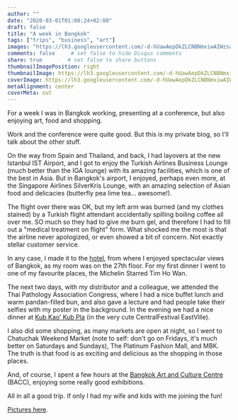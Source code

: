 ```yaml
---
author: ""
date: "2020-03-01T01:00:24+02:00"
draft: false
title: "A week in Bangkok"
tags: ["trips", "business", "art"]
images: "https://lh3.googleusercontent.com/-d-hUawAepDkZLCNBNmxiwAIWzsa6ZhmjVhOrRhm2oi7Ha2-W6vBVjhHlF_qAeycaiPnv20-DwZ6y4ChIyPj7cm4kuKoMAAhQvCU_GIu40Gn6eG9t9fRe6L5yOaJRDuQutWI5l8K0HQ=w1920-h1080"
comments: false     # set false to hide Disqus comments
share: true        # set false to share buttons
thumbnailImagePosition: right
thumbnailImage: https://lh3.googleusercontent.com/-d-hUawAepDkZLCNBNmxiwAIWzsa6ZhmjVhOrRhm2oi7Ha2-W6vBVjhHlF_qAeycaiPnv20-DwZ6y4ChIyPj7cm4kuKoMAAhQvCU_GIu40Gn6eG9t9fRe6L5yOaJRDuQutWI5l8K0HQ=w1920-h1080
coverImage: https://lh3.googleusercontent.com/-d-hUawAepDkZLCNBNmxiwAIWzsa6ZhmjVhOrRhm2oi7Ha2-W6vBVjhHlF_qAeycaiPnv20-DwZ6y4ChIyPj7cm4kuKoMAAhQvCU_GIu40Gn6eG9t9fRe6L5yOaJRDuQutWI5l8K0HQ=w1920-h1080
metaAlignment: center
coverMeta: out
---
```


For a week I was in Bangkok working, presenting at a conference, but also enjoying art, food and shopping.

<!--more-->

Work and the conference were quite good. But this is my private blog, so I'll talk about the other stuff.

On the way from Spain and Thailand, and back, I had layovers at the new Istanbul IST Airport, and I got to enjoy the Turkish Airlines Business Lounge (much better than the IGA lounge) with its amazing facilities, which is one of the best in Asia. But in Bangkok's airport, I enjoyed, perhaps even more, at the Singapore Airlines SilverKris Lounge, with an amazing selection of Asian food and delicacies (butterfly pea lime tea... awesome!).

The flight over there was OK, but my left arm was burned (and my clothes stained) by a Turkish flight attendant accidentally spilling boiling coffee all over me. SO much so they had to give me burn gel, and therefore I had to fill out a "medical treatment on flight" form. What shocked me the most is that the airline never apologized, or even showed a bit of concern. Not exactly stellar customer service.

In any case, I made it to the [hotel](https://all.accor.com/hotel/1712/index.en.shtml), from where I enjoyed spectacular views of Bangkok, as my room was on the 27th floor. For my first dinner I went to one of my favourite places, the Michelin Starred Tim Ho Wan.

The next two days, with my distributor and a colleague, we attended the Thai Pathology Association Congress, where I had a nice buffet lunch and warm pandan-filled bun, and also gave a lecture and had people take their selfies with my poster in the background. In the evening we had a nice dinner at [Kub Kao’ Kub Pla](https://www.kubkao-kubpla.com/index.php/home) (in the very cute CentralFestival EastVille).

I also did some shopping, as many markets are open at night, so I went to Chatuchak Weekend Market (note to self: don't go on Fridays, it's much better on Saturdays and Sundays), The Platinum Fashion Mall, and MBK. The truth is that food is as exciting and delicious as the shopping in those places.

And, of course, I spent a few hours at the [Bangkok Art and Culture Centre](https://en.bacc.or.th/) (BACC), enjoying some really good exhibitions.

All in all a good trip. If only I had my wife and kids with me joining the fun!

[Pictures here](https://photos.app.goo.gl/grdMujQEjMgb44gn7).

<script src="https://cdn.jsdelivr.net/npm/publicalbum@latest/embed-ui.min.js" async></script>
<div class="pa-gallery-player-widget" style="width:100%; height:480px; display:none;"
  data-link="https://photos.app.goo.gl/grdMujQEjMgb44gn7"
  data-title="202 new photos by Jorge Cortell">
  <object data="https://lh3.googleusercontent.com/2zhCLtqKZr5gPHtfgBr7K5vHgjNICy5vwiZlXBWNYwYECVLVoxfUvcsBPZZmiXDWjh6PdYyFmoP1g9O_MUML_Vw2jXPu1Bxvcukn2HZ0ptHvbqC4RJ9DX9K_Wa_361Pc9dnuNQZ_kCA=w1920-h1080"></object>
  <object data="https://lh3.googleusercontent.com/nRMZZzMR_ZEVALcC7IExCTu0gutSadzaAbiwsrMMiR-GMHKnh9TpeGyyVyAUoAJpnOE8DSFmYxeMcaqciSobDsp7bBPT-7T42hAnh94Ge83-TTUbkkBbc0JPCzUb3or9scAaWdBXRwU=w1920-h1080"></object>
  <object data="https://lh3.googleusercontent.com/G8LHvp8SYt3803UnGAf6EqVktIBuT0vPH6x41-ETZ7gdcfvs93REcLjqTMQQKvJFLKAwZFbO70hJnvlaZhYts4H9U3W0jzXAIVzUCVZm91PnxfcLrSyRA_hyuI0SYYvae9ifjKEhyrY=w1920-h1080"></object>
  <object data="https://lh3.googleusercontent.com/SkOUHPxBIuI9PkckQwBccLNqKj7Irex9UkKiasad7H_hJNB2iRmNLGYViF4IGFsX2SjIyNXBfmkfoTeTQ2griOSi0ULMwW0qooaF7vL422uMckSl6CoKdyq3N64D1JQKlS0iIUmEwMQ=w1920-h1080"></object>
  <object data="https://lh3.googleusercontent.com/H4nRBvrF6M2bWj6YhsLHanO_nzaqVrzv48pwSBe1PRv1f4lcld6bjwl1Gd3vdcLJuiYavfF0KDuXsRvkig5Iv1XzBVMcdjqEcHXylTfCOVTkZMWDcNRhCv2_IgXGcnt5bf0C0YalZ44=w1920-h1080"></object>
  <object data="https://lh3.googleusercontent.com/oVab9RU-oYl-DzuOHuqUUON8xNdRz3ZiwcwE31-8DVnBqxVL1bYp5b3foYHzR9NH9tSN9oK1YzF_v8KqqxnYpkDjcCyaQGZGB9d--5MQoSZsHPg3Olmlom742xRBO8KroLmSHKYZE8Y=w1920-h1080"></object>
  <object data="https://lh3.googleusercontent.com/bVt1nZp198zpS5RF6FnNbHFULyDJw0_QwPcqiGsgtr7O_YRb0T-nXpk5yOIp53L-wBzPHKIwlAj2FdHIC0U20o33g-GHEzqckXZJknmLAeuMk_f3fxa4uDETU0fr65RRtVqHFDiKyOo=w1920-h1080"></object>
  <object data="https://lh3.googleusercontent.com/2oFSHtsL325GuKrFrzOq20gy4-zsAxq3917dGI_6q0carmhK0pGLgm5xoqRKsHnhdFb8LW8HKEA19aQ7amVRD9qy7H20p3JZFL_aFxnypA_6vZIoMfGP08pFEWRlFgT_IEUlKesH9-I=w1920-h1080"></object>
  <object data="https://lh3.googleusercontent.com/cE53-5-imxs7sOu3cmoLrxz4nNYgpDfS-EizEbPICEqAWpQFzjnM9zjG0DJIuBCGuzwe57DOZ5YjEJtuNLQNuC8-6o0R6qQFo69JC9bX4GGqxYXyYu5-n4mnhErHEHv1ry2oGM25VC0=w1920-h1080"></object>
  <object data="https://lh3.googleusercontent.com/DfSUBi1InGLRhJM5kSXesRFbF6sfp_Kiz5ANu_jybMAuHP_TTB2k288quSBkfeRLVIo8Jw7gmvsIL_6abS3XKZcnJtTFmim3g3GDoVMjyKNRRJXZ5e6xAXjwsZddOLICFTJLK80OVns=w1920-h1080"></object>
  <object data="https://lh3.googleusercontent.com/05ufa82R3iqNwKVqm0Dj0hFQABO4wshSaH7ew0YIjUF-F0Q6FVubn3wkdA_IMqMmPr8YuCvetBuvkwefnwJvPnxIfKxtm46sbj1WlOBfZIGKLkyyaXPobjajnUWNBKmBdDtLqfxwJ30=w1920-h1080"></object>
  <object data="https://lh3.googleusercontent.com/nlBQJBOHxxgq0kx7g_U8UZtdCQFSiWFncAs4iyJBboB9kQALYn3XJPf4G87_A3FsYFHWIz7UEyN7tgG-0DdLhVnN1qGVwXvpfddzrZtYNFpXfgsL4WCC57Z9CcER31rxwEAF5hIB9Po=w1920-h1080"></object>
  <object data="https://lh3.googleusercontent.com/bbUVK4nZvsdSJX6ryifHnQPAcbKRwSmSmOsSLuLzbL0N4dEDh0tpDDLXCdthoLvX8qEc7aEpsecEW1HImLdQw8RMysR99RzvNJAUuiE7pyAIjxz0luMiodRvw0Hs8CYDS5dq0vtc5po=w1920-h1080"></object>
  <object data="https://lh3.googleusercontent.com/iZOHFN05UMD0inQvtsEbKYY1e_9QVz-dSk_mMnByc1xRWI8-W_GTplBvzxseehW6qHjWl2jEBoUzm5ZCitLTuUj1YuN6RS8aRRfsonBWBMOnkXvlIWWEyMQxPfhxlqjIX3HQdpxV-PU=w1920-h1080"></object>
  <object data="https://lh3.googleusercontent.com/9MPMbcg-DuIEjv4NBLaI3wZlplq8a_ZbI9Z8SPx65zbEweBsdr6CiM-igQS_DLxOpwBlv1v_l27b6VTWiWhwquJVBYj2te-l8ctgt9CTQQJ6fRxQbVkNgeZV10dQfKakJ1vH0EzZwzY=w1920-h1080"></object>
  <object data="https://lh3.googleusercontent.com/K75sg3p0ThcN6sIrfFXBgW8z8R9vKnu4g2_5w3Q89Z_ZrrtvYK974YrzuTkiTDUh8gtYStTWyiKGmneDkq42CZJat9ZxqqaAnAbWfpt43ImZGzZYBmdnqZuXSbX8coMGPpBmbDmcwwk=w1920-h1080"></object>
  <object data="https://lh3.googleusercontent.com/lGFLZuPSRW6KztcWk_AtgsUPKfWYD_u10kv7qDrqNm_vif9s6mC4zvqgpzhFtpXozvvMo9wXu3K_ClcYSpN93dthgWHESTtTj4vYGa_0xXaY0u8WxIkOu-JD1I9FnEg0avGHy9wRqHM=w1920-h1080"></object>
  <object data="https://lh3.googleusercontent.com/qSPkJvp1ZYQIn_h7slaqVwUnoREd6RLDHk9pfIwJmcIXDDFwul2NxWWUrH9KjzQgzY09HdCsKBGOnzGka3u4I4B8QoylObNxXwROk-qBHLPCpCZkKhlc-DUw-ne1yjX9PEJiiyjO3nI=w1920-h1080"></object>
  <object data="https://lh3.googleusercontent.com/C2rQTs47ErCn9yaUJVIgYKysfmUYv6zrOcnmAU2kV7rybG8N3k-0etvqALbz9IaXFzdjq57_fZoRO8TGtD2f4cpYMyPn0-NVbU8L8HwmFapYFOgDS20oCrigFe58jw_Eif0zbMF1lp8=w1920-h1080"></object>
  <object data="https://lh3.googleusercontent.com/oaReELjQEB2kXgOElShWYWGPpT6AWPX_n_-X4Gqdu_lDWtTqAIjScymc1PiAVLHvk5Uji2g1Ca2LrDJf534bJ0rGKfiyFcjRsj2AVlaYX7pKlYD7cmzdw8vK3k_1WHKDTEdT2EU7J8o=w1920-h1080"></object>
  <object data="https://lh3.googleusercontent.com/HTRX_nUqbQGemUn5BX9ehHSQ34PPvb_j40ZUIPUWWPwjOTuor-kWF6Y626Pbu4qgey8PZJVK5_Zh_aObPqgXYdvc-uFxEZCTHEd9RQ3b7kCb6ih0zW8B4dgRPRYtno0Qd4XdtxvvLVk=w1920-h1080"></object>
  <object data="https://lh3.googleusercontent.com/xsMZzegTixIBuSU0OweBzPqXdrt_baei58GPsptU9OEsrTr3Xna3-XcKkfVFCBX-kzWGs8JZylAgpSnGjwxgwX6fyE9U43kgI5bBkqT8GauVD2eBICDAXfe3tQtMgTsaFAFK7e8M4KI=w1920-h1080"></object>
  <object data="https://lh3.googleusercontent.com/WVKxXEsyFtk0N5U-hKs_pIkGiIiyrWzPhf9AnV1OMesQ7UaVW4tIY4_p-R8uyitxziguUZPEBkpip3iAh1iEDMmyIe4AJBMG05ko8wQc-gmIYN6pYAYvwKTdnMirLy_KHX_-Id2VIjQ=w1920-h1080"></object>
  <object data="https://lh3.googleusercontent.com/Xu7SoJ7vYXOYyfU_0Av8qiUS7cqJw88iIAqbXDJ6cIABzgNBiVmFvjnEOZ6H8_URnwN30iYkFnFYOdKWQBZiCsic0oBKW2PUhLlVem4hHKkiT5d7uCDky8G_UEBO05qxmbf6kI-Gn5k=w1920-h1080"></object>
  <object data="https://lh3.googleusercontent.com/kt0VAfO-i4NB5cfI7aEM5m8IguTsfDQLEtDJyLiGvnKwXCoNhlJKw2e8aRoC3hjH2waaXn6qi48uA8Xk5Mjo8CfVD1h9Yiijy7j8xkD6UZcf-mBEdpu7uaUgo5sBimERhnMQcuHfqJM=w1920-h1080"></object>
  <object data="https://lh3.googleusercontent.com/FX02ZYNoW-oHOJ9ptXL9DAlnN2onhZ5dnNw74mo29YNsyX7bSjrYLWnnXtd8ReBA7QmSpNTivZFmYLd3dcVDw8fln7p70kFEa1xyH8gAVCcG9XBl1EZjUF2Cy-6OepcxCml4R__u1hQ=w1920-h1080"></object>
  <object data="https://lh3.googleusercontent.com/PTuNzfyYKEhZPYGOKkSdfcfYiRtYsxw0H939Bns_hyUXWdWYBkleKapCdenuB-LkhAYiosEvrNKSM7c8QEw0zyYITAhvcO2BMYgm0bOEJPUNULHkMqcfR40ySIk2oCrBfG3Re3Z5r-g=w1920-h1080"></object>
  <object data="https://lh3.googleusercontent.com/W7MwnKTLuN-gYV1CQDzyjDEx1xkoOQvm7dmdOQtbZPiJe7P4NzkWExxq5CyW9HDAJUmGbLx1Vaz0KrdbeNtGT2J-GmS1tw5Tm2uRbHNgrhAbGBaArhnWJrczGfwYZIAJtmxndoeMQCE=w1920-h1080"></object>
  <object data="https://lh3.googleusercontent.com/yESmDpdkgbtRNnjdcDbhzFx8a1BqTvXf5FTvwhl_rbYsPAFdAqOYJMWAl3x_5vP9IVouWSlxY7YCUG6fKjwhpgU9PzQe35a_6THdWJP1iqyYvheQFuXJPeDvcClGn-uYKVzj1zfxX9s=w1920-h1080"></object>
  <object data="https://lh3.googleusercontent.com/NjK18eg0zuQ2DhBEHkLK2V0OM6XhEhAvtFVC9rTvFmugEuz0FS-cnFc5SQ6idY-_v4xu3k430DYGNRdKket7CnMBh28QkZ0IRIT7G8KQb39UG9nIE0TGw9ppVhGoScbHlAjkYPLxSEM=w1920-h1080"></object>
  <object data="https://lh3.googleusercontent.com/-A-UXn_qeI3OsWqCDeCTHTXZg1-5Q4bd7ZBBbe_DKo1TWoCHGxxUMNdFWojDg7tezAuwLBhfkbS6Her1vlW8Q_fI4BGOxMsQUAVUlbnbsCmQLVcHy_aVoarU4nDmSKeE3LSn7X9rgrQ=w1920-h1080"></object>
  <object data="https://lh3.googleusercontent.com/Lg7S8o34P2krS2-MOxw16KkcOnIPXJrfJvicYePlwn7kUD2G_F1FQfpGTGWThal0Dehg5POhfKyRK1GIcLDoxD1f8kfXOGZdI_J_AXBaycdDhdD1ikWPJNFElI9vMb8zqPz4rPvXqL0=w1920-h1080"></object>
  <object data="https://lh3.googleusercontent.com/YkH3-jYb84D6U6IwhmO8e2fMh3JgY1sEJZEEflR7T2w1ERrW78jjN2HPXduIVJX4MLbJfxF0FX98__7sxWTnhlOlxiajCG0KxBZ4GaK3pNWa59K8uAOc0XIgsVRLCECwiOvrkOb3_1E=w1920-h1080"></object>
  <object data="https://lh3.googleusercontent.com/v1ltTwrvB-J1u2NfioG5OKcNBmI6qmESxAcQVN_PCKFEE2xDZH4Llfk0f2ESVfYIc0D3vzaAaEqWIO7kpE1jDGDOoLe7R3z9Yc07Zv-Lk9FxQbcovHQRNddBvddKCyUWmiIXUzEUSpU=w1920-h1080"></object>
  <object data="https://lh3.googleusercontent.com/l3rvzzzWZ0PaBAQvBeCaptR_RPWVVT650IPOlBVRQPkid7orJN2_W0lD5jpccbJ_BSNgjXR4KVr6BiHtjuQy1I4tmnmXo4-TxqfTRcaw20uIun3qFW4OphrgjBGF6uzT-GTCQUX5Szc=w1920-h1080"></object>
  <object data="https://lh3.googleusercontent.com/Vy6q_TS3hu8d6bar55KsoT9_e1wamAdWT1VnBUDJaExAvDNb81iY95q4buAlP28HgoqphFxDI1e9Ab4uHZe4gnyKj0mIfM7NZmxcoaDJNRQ7JVSqIowAOrnmEVxLeJq_bHyOMKnVJjQ=w1920-h1080"></object>
  <object data="https://lh3.googleusercontent.com/J_kcB_rdmIE_cJFuxqAo1mz2cdgIVWsB_4g4VjWT8vgDqksluFuviV8_-os1sRMxdhj9zNpFD6jhHiH8O2P6GYXP_-RCUhqgqnGbGHbLZK6b3pkDvWLa9FsjLyp4KQNQNzqkgQxXB1A=w1920-h1080"></object>
  <object data="https://lh3.googleusercontent.com/V-GW_T-Tb1YpNFuLRX_V-kpOpztbe_RgPeew6eadSFTZdX8fmDTQReWMn0UaVO0FkQrsdFzIE3JgoSpxIbSdWduupqvReJvFCl2irciEOHfdgznXFFK4VeAqSbpKCEP3cQDekOE8gDI=w1920-h1080"></object>
  <object data="https://lh3.googleusercontent.com/NrvGYrTbVZ2psIJkIuOiajTlui4Vx_rrLs9fr9BSHU6rEIMgLB6H0as5avNYjY9b48b0RuuF6tCYtQ600mO8-8YJP-wHU6ifKHoNyQX3zOemw7aYYv8P6TrYC6eVhRuXh69bPQgCx_g=w1920-h1080"></object>
  <object data="https://lh3.googleusercontent.com/WmJT6CJOatSZ3CjlyLLiNneGiaKh1Qbexkt23HlCys6gPrlsu5E7aZPNNbg_qi7XEwDY4vEcaYsb0C-ycEC6uDdmULyVHmlL0o6k0p-x28wv4QK2SAdHU2eRuqT0y3Vf_PlKaivNvr4=w1920-h1080"></object>
  <object data="https://lh3.googleusercontent.com/4wFnp6bguxr0mdYtI269pwvDadrafs-JoJQK0eEyBFwvynrS8CMfmTm41BWOF3xz9j79WtT8hEbwzufmHGt078nMeOtTCHV-omxoTmW53vegWiR0yVXkITxBr1tCQmAaPzRMCiifMMw=w1920-h1080"></object>
  <object data="https://lh3.googleusercontent.com/W__hCP4tyEEbT7T3rTUocV8311XHjqhD-vSjSMeA7hu75ZoTw1R442yXcJk-EK63jfl3XnSxdAyFRH56iORVxxho8qUIR5JPbpfiwhYj46_dkk5NPHUxQHaDdo0-rhcTcGNDbhCf-2c=w1920-h1080"></object>
  <object data="https://lh3.googleusercontent.com/G6OAf3-HG4_SzywUhMdCoTnF5WqzW413YJrmU_b_Pry1uTVP_qLBRn8venMdyvxrd8-ZbkkpHaf4PY_abuu0ez7AP52X_MS1xkXdrLPpNkeLOqKcH8ancnAu9FNvwLpwxYwt9ac2Pno=w1920-h1080"></object>
  <object data="https://lh3.googleusercontent.com/ZkbI2JV10Dsp9dQg6ffsX7WgVxChOnplcgp6KhK2RXeN9Nc0anh8_5IgMpPB66efeFEPt5QQwmD-yEDRexw6LArKnwttp53JwC17W_i_HUIIuJmfIevgrJiny9bymE6ObALNICQINic=w1920-h1080"></object>
  <object data="https://lh3.googleusercontent.com/5EuWsB6SonUQLEh3Eilz0Odn660gtlNcP-X7uafBkC4zUyNiGqq0-lWrPQwy1LsTYBwvv3choOGXq8gYF-Cwo2dlqzNWAo2rIx75tyNJhE6K5Lpaszv8gNcKWYBG9774kb5xUdFjPyY=w1920-h1080"></object>
  <object data="https://lh3.googleusercontent.com/yr-3jd4KKwqeUx2gckuRd-kDaIJZGfn1bnqIOcbS5ko2YTcbHagcfDRXyiaJyRArpJYuD9Eo3k4mPsJ50LFxxpYuzUQ6OYd3YDjBFXtCJDG97NIYdRxgdraT7d496AFxe-xnMN9dpPk=w1920-h1080"></object>
  <object data="https://lh3.googleusercontent.com/-rDTgiPNE-Hxyh9RTupiPjcwDtBEvI6-SPec6_-SQdBSIzNhCuBglCmvCG8d6gUwS-j01SwiGqWB7ByKBOjs-zGpfRljz7t_gougY5m2RC-Q_Uf8WwWf5gBetqaPl3jsSLHY3Lxuo1s=w1920-h1080"></object>
  <object data="https://lh3.googleusercontent.com/JA8JOqf6PHvWOhvX6ajNIzDK5i82IZMUdL_38ff5HcLiwmtDcQtTopMUp24fowpjMqle-UshUJw4s6dQHErfcC_80r_hsykb_XRpnQ6cBVWy3phizj2aPz2Yu5Q7WqE-cjwwOddrI7o=w1920-h1080"></object>
  <object data="https://lh3.googleusercontent.com/-uvdUTfLIRbqZU2iJ4SjZgUWDQqCPDWydOneBaN-z973pl5ZuzyeRxX_G1cPFAiURWYQf_qHQ7HSZUGYaCUAeYH3mMvHsS4ygEuD62jPBocN6YuKDichLhxmZl7i2HnUUuZ83Os4UIQ=w1920-h1080"></object>
  <object data="https://lh3.googleusercontent.com/dj8ZxqS5G55lufc016gI_Ly-irutbLxvIEe6ijiyTafunkarnoa1b6oghXapUVkgXQRoOzHuhzVhe1F-eJkxQxGFDmD2-PYMge5nmLfMtiXsdSRldXEayqoiVpmbgWqeq_oaQ92bHvI=w1920-h1080"></object>
  <object data="https://lh3.googleusercontent.com/y26_0oZfmptB1Ll0i9KAPUy93RcCKa773KMXDyxu8T7K6U3Y2WpfU9mZUvlN2wGYptEB4BrLErliFpPnTpx8Acg3IDRz3mu2hnE10w5hUrD8C1tCEJYcvrjY-sr5xkoldZG8-xqFcMo=w1920-h1080"></object>
  <object data="https://lh3.googleusercontent.com/0mHZC3amfp6hioGUmgue6nAg9dO6i-HDk6hBY4x8V0KGfuUnzy7qPuPw8B61nAeODe9mWMncZPiIJhxjDUIk3gbl_kPaxekhqVqPo6C9MWR3eQ20TqmciQU8R2LrRjT0LlF3gO0QU_M=w1920-h1080"></object>
  <object data="https://lh3.googleusercontent.com/Ae3BGLCV8hPbvq-XaZKFElZ_CyAXp2XFUCgR1JVqCgrk2GhhJhVrCB8NOi0lgRgFOX7jYth1x-H22eSHE07RISYwWnqfpyJGx4bfUheViQd546fc3R7BlOnJxfGYj5bF1-ckTjOQ1tc=w1920-h1080"></object>
  <object data="https://lh3.googleusercontent.com/81z8xwVB1EFCiHMXboBZxmQXsgJol3L4Q35xRKPY8Z3I3Rb8i2yFIvfSaVVUk7AI8Mj_FZNgzy3cu4DXdYRhceDA0E9qXKGV0XLGMnf2i8XIm1AznAKSYk_quNuAliZrc-IfeEMGzqI=w1920-h1080"></object>
  <object data="https://lh3.googleusercontent.com/6dN_NZiOYdsttJrdGQOktj32k2KUp3UzdAFCte8PLw9GBPyN4bdWjg33xkkcdX6Khgstcon9bT-7iuevWxFA88_F7z1WuJqCEzZYDAkUNhqvvaK9Od5Z4lpifNbyvYOQSBqQsHOfKdw=w1920-h1080"></object>
  <object data="https://lh3.googleusercontent.com/MKDYVWfROVPEnFsc-VbhIAgvSmAcsdttEsb1g4tAIMfU720v9rWyShMozKG_SoAjduRGjO-yamimnAShjGojhu6MFF7Avjrc4d7JStGZXwhz78FlaBTTzRONefurD2v53xW2EKUOCtM=w1920-h1080"></object>
  <object data="https://lh3.googleusercontent.com/9lMnNEixtn3DRMOLOtJliRONQdKy5T3SF4Jbmh-mieOyZ5uQ9quJ3bMUXObHsIJArk_jFfKShp1nPxJTlf-kUOKR573Vn4t8MJlE5aKoypI1s1_bDybuIJ2zKzdCg-6v1SWEDyC9oas=w1920-h1080"></object>
  <object data="https://lh3.googleusercontent.com/zpjfuU4G9UujcabXq-fJKrHhzvBskYya7uko425f_-_K0TdXE0ufcb8tteBCXbI7dz2xH1gcQL-FNMTFp8Lnn8Q-uztvNR_5amxbyEvgvMoZGB9cwT3QGOR7fGhck4p1Ip0My9x6LTA=w1920-h1080"></object>
  <object data="https://lh3.googleusercontent.com/5ztx1WZWe1wQPDkhBGVGSMQxdSHz9cVTNqemkRTcytrUZsfyQOvHsFjivTAU5BFVaIZ9THMqX61qCS5liNJtitst6UOruL0Yz_RC82pVk9iQdmRb7S8Oilp9qG0JvvzGWMGYm5I7hX0=w1920-h1080"></object>
  <object data="https://lh3.googleusercontent.com/3PTc6Pl1-gKWpLiLQBACG_W9nR6TXggQrR7DIJJ9PSteKDqgb9RGfoDpWhPWQWiOIaKxnQwgl9ZL_jAUM7EZw9W9z_tQEpJu8lBfY7nQYQPb2vbK_jpqNOJYPdba9daNr7z67wG3UHI=w1920-h1080"></object>
  <object data="https://lh3.googleusercontent.com/9SHyGB4mD9qySSoMA9YD93lj_KHDN_E378-vHypK9hPRLsKP3rZDy-KSIfwX6C_OGcUu8oUFl083yekDa-ulpSDMz9dQFpBHWXH4nBn4JoS5lbjHEnirdpT7epAJ1DC7WYeRaCkq-VA=w1920-h1080"></object>
  <object data="https://lh3.googleusercontent.com/4utov3U9qEPz-H0RDFdjxd9iW0UwPMXhmRbk_B4eVtMGBBQASt-_9PWXqnjzsGkemQS04twBC6Eqrm7E5VAbtDWUu9EJpSuqC40lNu-W1uEac0rzzPy_40MY24gZfW6fNIf5-rGWVLk=w1920-h1080"></object>
  <object data="https://lh3.googleusercontent.com/KxuF3vIYX648mj27JCdpJIidcccyWcSZvbuBUUv52SS1JodHOdXsiX3l9yVwWZRgLJuiumPqB3WvduMVChgwImQpmV13k8Z1l2C6dP51bOQpwKWzhH2raO46dgH8EcBuRPe7-zwJs_s=w1920-h1080"></object>
  <object data="https://lh3.googleusercontent.com/Askf6k0kR6V90F2pFCzwdp9iYB-UnYofa3vnsHnEfSHdYpYcCfQBjZr7K-NZDCPhLUKE3kEPi9eKuEm-7-NSjFSc_2-IYpj4blz96hGj0zOtuYryAF0LJ9YMY7fJWr3tHnQiP76J3As=w1920-h1080"></object>
  <object data="https://lh3.googleusercontent.com/rTmEobiSmDJ4QmESzkAJQltmG7wk6luyyZnu7UNXTeR3hrAtW9DumdiY-VPuyZ-kjoayqkeBsjX93Y9CfVcdlSTP5MErs0z7Na-uVUL0IhoVIp77p168zmqYj_BIquREgRGi_93byTQ=w1920-h1080"></object>
  <object data="https://lh3.googleusercontent.com/hTjnPQTbamp9VRTF7ULD2GmDKYyNbuPsJWoBWi_pJ0ago997i0juPxPrdRq96O2feW9_dDiDk0v0EW8bhu7SbpTipwf9uofPqBek8tIZAcdgHtRii0DLwBDSGg0TWqzEl3WbiV_sJZ4=w1920-h1080"></object>
  <object data="https://lh3.googleusercontent.com/NWxD6pNzztCK5lRmH3_78v5H51Rji71XvMRXFFEHAqcvJkcGLiHZlqZQcZgPkgPJj8Ri7Ntp81PjhrczPAbC1ApnoQMoQOoZovNYK-_PQebesBhQb6T_DqmTmdL8nzUpNuGoEekfQLA=w1920-h1080"></object>
  <object data="https://lh3.googleusercontent.com/62BUDwGf90iGcT5M_scYbQU7MIGYyV8guuZtyYBxFtxPP8LU7Ljra1aLToWZL_7lAkn5rMjxjjPTS6Rm6z5anRzwttcJ0BRoNXqeZ_iruwR0gfWDqJMpXpTM0yy5lzwwavKmtJMXa6A=w1920-h1080"></object>
  <object data="https://lh3.googleusercontent.com/ZYzp5RWtf71SFU67uUqjBGLzc6cidG-S_k__0rqy6d8CUQsdzglU33L1F8it0CJ2gvPrOsyQ08hFGHXnBw5dRW3kivInMAaf-gW0jC89y6ieSL5siKisKrkMY01GZQqx7IwAjaa1Vgs=w1920-h1080"></object>
  <object data="https://lh3.googleusercontent.com/f9S-zkq1iTBZrtzJv64F19yY8UktrfrLg1yOCXQ-6UdBYXPvvw5mzO7AyYBkpv4jQ0R_ScjjvNeFzwt-u3STqMfufhlrF9rNi2t2MQ5rtJiol_wavn36AfHV4jzc5zjDg3QKfp7AWJw=w1920-h1080"></object>
  <object data="https://lh3.googleusercontent.com/q36P56WYSUGNLaMX0m9I6FNPmMEGXMODgJlQaxWvvDWEzu7OEvHSHs68wtatG79bIfzB4Nuffxrd424f9JquSitCcE3l9UwH3FvMZMFz561E7rxkMspoQEGZEDIVIwfhLgNFiYr5G0c=w1920-h1080"></object>
  <object data="https://lh3.googleusercontent.com/bB2Q9G8ID7VxQaVFoVznXkdIeI6h6TM70spbCuD6hBkAbuTtVt3fQiPWav_qoEbidBRXq6P1rc8aBaUe2x1fKccJUeLe9NchyJoYVe_mcizNQRNiIe-OtQ7V3qOb55IL8v-amGATH14=w1920-h1080"></object>
  <object data="https://lh3.googleusercontent.com/EJoTXUoSVLblUANBvTKEGKbKI7P00HEZTKKbv8WxjbXW8u3kDKeIISDqXosKesqmoJbTSd5HhH4yJbXJtsKZi1hoQUjUqirxpZ3n2QIfbFRew47V2d951PsHj0zCL3s6vTM8sR_wEUw=w1920-h1080"></object>
  <object data="https://lh3.googleusercontent.com/u98AGZL6jrY_ijpqFB37EYpYikifpSULn2WJPY17ANlDw3t3MDDv6m-naLBVwGWsxJiF5RXuOh4DJ9fjXEljSF_l3t1CoX8cO6T1yUnRixfgyHVAloJVUQSJgwNvCEcb2C8B7EBqUcQ=w1920-h1080"></object>
  <object data="https://lh3.googleusercontent.com/ZUNEV50dGCB0wL-BgFn77G4XsRpuDcliLbzvGyM5OVC1XNO6FHh_5f_dofzw_M2N5PD7-DkVncbuUYQJ3VJ3ICXJBf6DfWmQe4ENw6vyl6ZPaWMnwLvVe3P8lrbANkRM-fSVbgOZx6I=w1920-h1080"></object>
  <object data="https://lh3.googleusercontent.com/xVpJNflUy-8eSyUOXV4IddCPM4NbBJ1HkM7bS-YAyX0bXAxGcn2jIxE3REg3mLeFSXK8byJJKlA6emOtxb3uUI43oKAripn38L0zIclbkQ93SffPF24QIeUxDkdAHtJ4k69Cq2K9Igc=w1920-h1080"></object>
  <object data="https://lh3.googleusercontent.com/vqyOYcR_RxN2MLPrqjRaVGoRjolbG4wOPRpUNNIEW6-IpgNS0nDWi3nbDXgXtpVA9dpRCl-mnKbFjdSJbgL48Ene_lT878Tr5_u7xIgK0_vpXskRPW4oez9xu8vgzHGKpkWpii5xyxw=w1920-h1080"></object>
  <object data="https://lh3.googleusercontent.com/ySDsizR_aPb0wLRWWYvYiRY_YjNsuoLqbFLJZY4yuLHEtlfML9Y6FRuVn2BXdXy4YzSP_hJp-WJ8illKAR-h0q1bSAd6xn9GLGkIC_OoikegCNv_UnHxsom7w_cVBG_9kdfuUyjR5oY=w1920-h1080"></object>
  <object data="https://lh3.googleusercontent.com/qgG_ROsAXe_FQ_IvQkhoYJ8jORyrSAe-AWPZ_9cayQuy9NTTH0yk4TZ45c7ZFnXEqiMS1DiV42RfvRI-eiG7t2RlArbgta34Np7rEA07duXtCaEu6ZkKWzqrXF2O62W0VPYcw7HzM3U=w1920-h1080"></object>
  <object data="https://lh3.googleusercontent.com/Y3Xc1AAS5-GNGe6Ra5EKvtzlRGidMbry9M8RVr5rvHzSLQ9Q8tyG7bFbZ8nxt_oCHbxYKNBjbB_-ziaFGDVCSutqXPmA4WE-cwtRlozQ41qM-aZE9tBrQu23weFezbxpA6fZh1uRCls=w1920-h1080"></object>
  <object data="https://lh3.googleusercontent.com/TFxCcnbg8dS9-qfvVNJFEDMA1pd5gLaKeH3j4HcWayrJzcV7CXkTPk80QCrGPyvt0KBeaM4a_BLRZZe_9LA1KQiscRhxGBUAXiHuzX3jrplMgjlErCHoIC9XuuLyYIp-F6Ild2FyYZo=w1920-h1080"></object>
  <object data="https://lh3.googleusercontent.com/0M2mOyg6Mh7Q1D7ScWQmA_Jjzqkg7cr4HakHVYLb8JFSQqoekGz1Zr9VMOPOYPf5rqz_dcsHzqpoRMaAXSdZOOkCko6Xamcmpl5I4u9V4lAO6qeMh0nhp5sn5bN_5eseg-6P5V3B3XA=w1920-h1080"></object>
  <object data="https://lh3.googleusercontent.com/ZeR4q3l1KSK6T0x-_ULcss4vyQ8JYJ5kdA9VyAvZluhKSb9QQmXvqsbhE6HIc_SCJ6-MaZXU_O7DX18k7Dtgnmj1uMc-kn04KHnXZnisIcPY-XUYA7R45_pyuR8sS3hZMNlZeQKk62U=w1920-h1080"></object>
  <object data="https://lh3.googleusercontent.com/FLUGVRarCE3Ju2zNvyki5799FyF6ri2V1QGY70IPKsZDZZC8hXGp6CekzEoTHbDac77iVNR4RrUcJrt7ybTyZz-DBPS5O9CsCzunP12HWtuFhJzHlfuTp07mx9hxjetynbPrnR4TOxg=w1920-h1080"></object>
  <object data="https://lh3.googleusercontent.com/rbgjm5klApmGYtO-I65lkzNWuYWjE6UHgHQ5AU7RHWcullbvO9WZtC3YkXKDuS82RgxIjdwQj5LnZ7jcbbYhnELP_J8tWzh9IY3PEH3sMcqK32pkp6q61-uUb_tqp3wTJP1-IovkbJw=w1920-h1080"></object>
  <object data="https://lh3.googleusercontent.com/NOsfpVpIKjWyLpx7U8v1agDW_CEovyR5zOis8kjsEK1HWW4mJD-brSEE2enmFhuFCDj9jlBXX0SA4Qw6DlQgfBwKa_88iH7LozzSqmmwTOM0gehHQPoLOi8ropXAY1VmoSTSy5mJKbs=w1920-h1080"></object>
  <object data="https://lh3.googleusercontent.com/MeY1gOYtR1_lFpZtYajSI9i_871Pw58BO6iiF6F6ctBHz18SKCv9_6KWM5MGByhtsQ8IJcQE7h2vSwIT7k3U076djKxmeVHJQg4h8jWedI9ELdvJm-_WmU2dYcKpnAL7VAJb0yYToUg=w1920-h1080"></object>
  <object data="https://lh3.googleusercontent.com/8eJd-_y322PQlvsZlCNvyC7ZJqEeV75gY8FfNrzoaHQ5CVfUzfevaGSWZefAidzUtsK4kjGtODlc7LVBGpr0H7GNdBGe4VANcQxuKiWerOjQUhEEpRCR6yqjCQZ7peRtghbDjnE3mSQ=w1920-h1080"></object>
  <object data="https://lh3.googleusercontent.com/Br47kpYBpawJK218258Wk3kTLFjRDyA9bnDkE0hKO17ATPIa7Gf_Sm8wAKmuuG3ZkUxYQemUe980GG9lCGaZJ32uixUTYYCDxE_VmxkY3oM8JvmcIV5szZA3s7S_4TfEUYLtZT6Q3AA=w1920-h1080"></object>
  <object data="https://lh3.googleusercontent.com/XhAx_2_jEkmz8rZUY8dYNB_ztqVImbZgK6w2UbHup9twSA7hGBn_jwfgH5OiCBnHdwfFS4r7BnbYLrQhgC-vB0m8y66xP6pTQwges_pdX7ZW95jxIBW4NkwDRgRYEsr55bLm4HAirHo=w1920-h1080"></object>
  <object data="https://lh3.googleusercontent.com/_7qryVMDK2fw8DRxbIyRYwYLHYUxjg2SXnFlNK-Drsj5aogfcPkK2YGwu4DeqNelXsOZGiPrZXdiTY_mDgn_YqnJZenCZA_iEA7kUfiG5e_6wS_PjfAE74klGuutZIlJD0qMfCjEWnk=w1920-h1080"></object>
  <object data="https://lh3.googleusercontent.com/OowEVqVFRkAq3BHnlt8FE_qKHcZS8AQ4_2CLJrrXQvyzYRCfm2zINFv-qfk7mu-raPnHUrH-rB5kcJGFx1wL3UZqA1cZANBD6nIB3RVL_xnHUv28KUYrQqltk45Mtl0tBdw3uR8IcQc=w1920-h1080"></object>
  <object data="https://lh3.googleusercontent.com/gjFEVsHPo43OosRy4VMbv7znAEEUtBA521A3Sd7XLbQhzyCluQEkjSHf-8yOPoDV6U0Drp8mfI4r8xTkA32oei7hL3c3KBt_qYYB-hEg2jFvLAPJKVszhKgLvVwcXarpZaDavohhT2g=w1920-h1080"></object>
  <object data="https://lh3.googleusercontent.com/hPWzyqIwFMGqmo1Io0H_VRtx4bmI_JrxIxOeTj-XxLx8doT5MnfEplaQLqs8dRMYk11XAM1cRhfRhP-wIiO2wbwjQdg4Qw_27Gg7GE4x_HPPHxXCDbm9HMTwx8fFw9C1omEcp5giwyM=w1920-h1080"></object>
  <object data="https://lh3.googleusercontent.com/8D40TeHG0hbg3ZdAWveb6gUj9tYHWp9dISKP0-bVkYHt9xg8MIODiRNJV3hHqHoTsXGvccGNEZaLMEBw1f9-uB2NKh9x8dL_8XhZpZaeAARfu8dN1jgzG5RkPYLAjnmjtlJmDeicqPg=w1920-h1080"></object>
  <object data="https://lh3.googleusercontent.com/AWYKnMCkjydt08se7ehemeugjLn70cHHAcGv9MaHOW9iWIKmmelJiSUfl5esWot6TUeL6Tt8tURrTNaE4V8fPBfVfEImNxglNRrLpwLmDsQSWkiqxj57k82FDoPCZsKOpfrQVJ9wAaE=w1920-h1080"></object>
  <object data="https://lh3.googleusercontent.com/VzkWEkR_xptzU-TGiJlHIrnqhpsurIqXcNhIxkxsGk-vl-FztRMVf1reAEDPUbTlxFzAwT23tun_bOhzx09Iwauf-5w5M-CIy3mlQP24SoHIWOTVeFHsgxLzLvcUIig5Pi4I56kgFJo=w1920-h1080"></object>
  <object data="https://lh3.googleusercontent.com/z8Pcvx2Up7H4DwMHitOancrErBkRx85Ne2XwfFH3fRxMHvYnYVvOreOceXsbY1SZgSn54Nwi-RSgmFjjQygm5tyzOEldRWkiT_XkoW83EDGS1AMpyEifY9c8emWUGy8W89FGABz7KYo=w1920-h1080"></object>
  <object data="https://lh3.googleusercontent.com/PBnjowQUFU1sTRLE5DMgUX36ZDZ1lMk8vNQIghkGVVPhf-s5B6_owEqA3kzq-mT5Gqbz1ShI61RLscFjYE09uhE5_GkLae4I2-f5ayNRmIk445aHkcdAas3bg-ZHz8-Ni_9WPdG6YFc=w1920-h1080"></object>
  <object data="https://lh3.googleusercontent.com/yaJmijD0fUqvqV70eNDukKfDXuw6B3H4EuU1HlaV6b8dUMkdNnGVoYY8gccovpe6Ow-2K8W6y5_NIV-wxCaSNQVj5MfuxiYDmjQBCPFE162JayvZGKxsT81Y00VtjXqYcQtD6NHFBnM=w1920-h1080"></object>
  <object data="https://lh3.googleusercontent.com/2lUhAq0n29cAdvMp7JZjT4kc50oedYTw_FAeHlMFW99Oo98hyFbfcSLUat-SGOHO5fTJYcMnKRhcW1ZrwMDL3oscopJGfb-VhEm7ECeoQT04r7tBBfQZQO_e8wBq7Oamqo7t25QK7Xw=w1920-h1080"></object>
  <object data="https://lh3.googleusercontent.com/FNeWXgE7ESmqSBilu6IHuhpLTBN_E8wcRrXZ6YFjti-KmCFhkukaTnVAwsYTskYW3YLR3PBezIqXqgYVyy_H1WYyoCTRb0qCsHG69YvPdnO0HOG42hdqm2LGvDr7b5i0Ey9xuw9uL2E=w1920-h1080"></object>
  <object data="https://lh3.googleusercontent.com/BxCWjmkMlbI_4nkquys7G_i5cGIW-2L2fisTICB4FsuiNUHr7eflNTxMksSUph7XmX0kykGMOaGTOluezqEwjzCSO0n02GlJoYeYosZOPpGBECe9ChqqOCQrYFwc046ulC4UaTOWTfk=w1920-h1080"></object>
  <object data="https://lh3.googleusercontent.com/OI7uplqKZtMtbvX_yiyqlZS-He5PMi2fILSwjzWorqvMoT-5obMrxfQ4EdPQENiPg9JC2bOAZdCSvnBU5x2pwsry7O9Rh8tAwrcCOnEukY2q7BqDkFhD1KrtfcFfl96Qrar1GI4edqs=w1920-h1080"></object>
  <object data="https://lh3.googleusercontent.com/ano6FAfvGrlJO2D7hANEi4FfhrES5uqA_eUPoA7BmbYfGLTBG2HnpvWWggRUrzxFbtd5l6T6OZr8aFw5GybAt-VvXDAvI-O0tht3l0_uUDveIDycYcqTMIvUXXSAb_Pp3loI05Am90c=w1920-h1080"></object>
  <object data="https://lh3.googleusercontent.com/jgktWZV0H-gMzyk1J3y-wKRhUr0zGUFVNGevzhj8pIZurfTTerVzBg_SKrWCO4QLMBuxIpebPneDZJlcBGJDtEjtq5wsIzG1yMm1A-vSvCXhhgmNlaTEd9_IofIgZV3IhFycNZ2uFy0=w1920-h1080"></object>
  <object data="https://lh3.googleusercontent.com/u1W1xR2GfwhfvFzeXbwG1imBr1E-jJhS_QnbDGJIOzVarrRPpMpkJS0fric39weHVp1KRAnWV_X-zWs74EmgPNGfO-y0NIPIR9beKjln0LVqlar6u0adF5v4vfhELkXnVKF4YnrMbAU=w1920-h1080"></object>
  <object data="https://lh3.googleusercontent.com/bL1h5q5tU6pKGXFhL2miSy31t22Cxe3MP8k0Jr7yckdCQ4XpTL3evh2dq4kjml0S-R8S1cILAIfgFOsIBsVrWRk4j0Bo5uslQxDXEeVXo0FtQnNFr1yllMMkdYaImBSbfjFb342lw8U=w1920-h1080"></object>
  <object data="https://lh3.googleusercontent.com/u3A8JiTHPt-G3sdVVBr_07Oy4KAKCWzqE7S7Nl1_a76RmfSUzeRXgvKrfLQ-yz9155dTa13flxVKEyrlrsmJeiD7OeQ8c-TOCdMnJwI-HwcLqe2qGlCf3cIKIVdV4PBssCkBWAAicks=w1920-h1080"></object>
  <object data="https://lh3.googleusercontent.com/PgzaE3XKb2NNYKOs-xZSmFq8AFPnzovqf6PH0C_tXNOTTtu4yHrH34dJhB3oDIAEOV11YNFR1HVpsQH9KZUEuP9fM_Xto7xwynTbcnW09mlR9NvPKYLATeIzRTCPny7uWopFHneFAa4=w1920-h1080"></object>
  <object data="https://lh3.googleusercontent.com/BcXNBejcEWumoUS3Xere4PmAC_3Xla5WdBcRt2_QUSg_QTNXDs2VkklmzOzA0bOvMXZ_BL1dQZtB5hHAAQT84NCK4W8lCdH3hNAGF_u9AHztgNqCjQOZWM5NtTFZkVLP5V_L2a6I-m4=w1920-h1080"></object>
  <object data="https://lh3.googleusercontent.com/W-FOeB-9edEJY9gfAyp_PAlXc197YvssN3DmCh5FHQddctoTxq4VYJz3SedWVQmBUUAUe2KIWGsbNIQPRihhYls3yw1In2VNhDNe3nYhPlr707njkdk-Q74aHYRSev-bDzBoX1H1tQ8=w1920-h1080"></object>
  <object data="https://lh3.googleusercontent.com/TdZjQFkBw7Mq6es2JfXApAh0DHwbJxiUaAtBpym7ho73JsluJcS6_8qwEk2F4-DgtJlNgy8MTJM9nB5phM_sYZXQuuzbY5GExzTY_kWZZ0t3M41Tq_offXSrrTBXI94TBtCKed64uVw=w1920-h1080"></object>
  <object data="https://lh3.googleusercontent.com/jVG8yfciWuekkysimU0fTaGZlMy5vzVtsiihAUt0QYprwxzDqHnXDHj4CYJIw61ASiqHcEy73PitbY9OHCU-bjK7EXh4YvNt60lKN1PIwWQ2H_ZNDU7EsGLocQ9-Bq6h0Z3bYdPAe90=w1920-h1080"></object>
  <object data="https://lh3.googleusercontent.com/2EwQ-pZrxpf_NCWrUKdsqSsQDiBBCipfZnKT53FtUVwXev5h0QFcnCwFr_d0gfZvpG_431fnpmOfWTsfC9h8VJ9bSRbOD6sCe95uQf1CsJ-FiK0oJK4DY_U3KhEB34-HHDrruprFznQ=w1920-h1080"></object>
  <object data="https://lh3.googleusercontent.com/n9JTX6UHqYty1JqIYj_NamrtDPjlAD_xAXx-zXKzQnoTOKJZH0FmZv8GbSQOtfmwL9tLM2YqWRp7cKFq3dj8Kf4RfZC3T6Rv1fuJz-r_VhBk--pITt2-EuEaJn21_pqbwoNZtVJbqr4=w1920-h1080"></object>
  <object data="https://lh3.googleusercontent.com/2u3JJ_G6FWkcn7N0lzONQ1wOdU6rCeabbLQhLCrSM9LybBHnUZ2h0Yx3MHMOx2wUobPz4bCPtAKtc7QNxpDclik9Yk5WxTJ2EVBqYT_PKVGUJPqkTPbjG-TpSaWjxdPlDvjHJC_9yJw=w1920-h1080"></object>
  <object data="https://lh3.googleusercontent.com/QrhFHyq7dMbTR_iXBZiFRLC-h2pWdZayIIZn-Yeykst1_P52_RXyxySwfujRo8dMd87J_unrW5Fb9vpKwavsjs97tYzxI1sWkehbW640ts-otxD2TkVYS0mU8KwQ4jBUmBHVkNdr9ps=w1920-h1080"></object>
  <object data="https://lh3.googleusercontent.com/xCgosFqtt-hi9Y1o4ZlqXx8hlgDJYG8p2YLthQsPi0gpnrnLJYL_UKj348ZcU9p5nVJYPhQsaaPoFfaaAMDLM7RDD42AobA-QXL0fiaGC-q7F9qLisBrM9UXuWfFGOkpZaZvEnAPSz0=w1920-h1080"></object>
  <object data="https://lh3.googleusercontent.com/KdqLUZFeiX3d0PEW9MQAEQT6W7I5Ye3Y4Sb3zf8B7S4mkYcakwLysj61zPUh5-ZxHfy9Hc7_AEV8y0AUbNUYQAaWPdgRDbuwPTFXWN27_GvMuFSeDwma0Jzt1A_OmAoflIB_qoKGeBs=w1920-h1080"></object>
  <object data="https://lh3.googleusercontent.com/71omYLHa-XE4DzKWG3qqBXh1ZF7HQ3XB7ZBc_JOCipdvchwMEozc4v-uW0qTZXSCLd4seh9UWvvFkiKx1IqSbPN2mChaZIkOPKFOLyVW4R4WDQkIZ_LRo5rBUfWxh_onZ6Usiv65eCc=w1920-h1080"></object>
  <object data="https://lh3.googleusercontent.com/ApAykLNkT9pJ2q9l03J3Iz5zQ7s_1coi6JhWOJlt1xXGKYQWCEFkOp8EpYTbAEWKBI3uIU7rjV4RWm-y3e1BjI9gPafwGZejEuzmDIhcAbEC2rDI8dID9Xheq0RLeIK_4ZFSL4jhtuE=w1920-h1080"></object>
  <object data="https://lh3.googleusercontent.com/fWfeDWJKKYHK0iAwjmktr8uEBQe7mHpTfKC3Ewg1jdFdoCpxCa3i7CP1Tq9A_MVMEbk9st_oi9bP6LRFV02TiVhqootSAFQ3z139dvj0MBuE1VF7F0Y-q8dYwnc5AEjeGCgU3GGkJds=w1920-h1080"></object>
  <object data="https://lh3.googleusercontent.com/XuqDMYkAOBxqp4XvwIL7GQ0pu32M2aECiSMrbjtDhdqgmEAAwb1YoKR72b2nvMNoKD_rRbUhbJflCN4e_zwOppqtQL02tI0sJinhowwRxv4vxMvgDXPeTab56SkPtTaYg7eV80GbhAQ=w1920-h1080"></object>
  <object data="https://lh3.googleusercontent.com/pQfP0WJD2kAvmXW0JVC_KsAACloiXg7T9E0O6ue03Kxexto3Z0Z--quFgZnaosExJKtrt0f2U0Ph9Tif2WMLMu2729badlizvdPKsAfms3as85KEN5JwLb0hZbr8-Zk-7hZ5RrzW9PI=w1920-h1080"></object>
  <object data="https://lh3.googleusercontent.com/VDeSrmgUaRGGoXp1qlL-JDwdN6V5QKQeqCraqdqsztWCJ14wDrKnsZeeYWkP6DidI6K2sVPIWDaaE3AH76_sEPGQwTHL7q_Vovspzdd3PyTuVqIzJEAZ5JGQRIa7NDW0uEwTm0KS_Kc=w1920-h1080"></object>
  <object data="https://lh3.googleusercontent.com/AK6u_scSwWUnLUSbdwubRpgdCNtfeDpABgW61I4a_y3sARAaR13Mv9ijT8lWOp2T1B8K2cgoyebflfXmWOc91PiMq6JUfYCWEgvbFv14wERTk2tAfP4fVXRSDwfjHqx1chdTButJ86s=w1920-h1080"></object>
  <object data="https://lh3.googleusercontent.com/J8t_1YRHSVjhPGgqbPlRm53rHoznSZg3DvHUfmL6S1E2lq4-QbViOX1vo2B8AOKDoz8LOrkB64yvWbtl9ZigS04hKN7U2HTqaUHyMHWCGbxt8u3HEoS6HvX2XDWqyqvDS0tYyC0nvGU=w1920-h1080"></object>
  <object data="https://lh3.googleusercontent.com/syhDuuN6Wz8wLBf427eiTMoeJg94bGU3Jk2g5J44ZKR1hdg_kZgJg1R5poAvdkDdevcafwcV6T3AVJrTVg8ID0BJItYYlecegFQbmo9ya9QKFdYk-ktvulET5Si24n1D_nIiOf-PPcE=w1920-h1080"></object>
  <object data="https://lh3.googleusercontent.com/zNvX4w9Bo2z0KsxbcdgiwM987yl-chI46VBr5a9INIr9Q6d224crTOayBq_EyYKLh8Ob-mlQwkI_ssfVnU_f5RemA7mX_9UTgTKGL3XXTMlcpZysdp7TOEgYcMUHn8CIiJH3leuUVkM=w1920-h1080"></object>
  <object data="https://lh3.googleusercontent.com/Psj-TkFcG23Q0JZslazCroGtlVEf-2iaEs_cfv0iVaRetxOAoXa7Bax4d3Y9_iNazp6GoXuzVfZaDRGyj2EIqVmNRUEg6foRyuEKjdi1yVoDZHd87Qs2wSqiyeNKFMT86hZ-Yg6ozGA=w1920-h1080"></object>
  <object data="https://lh3.googleusercontent.com/aEDIbK6Fgviasx1OrWSyLs3j6KxZKa-K5ssMoPTMm2bhaDKUGMGalZZ_jUvzc5fzTGWpJM0yZxgKoRyNhPbgVmwW1hCMClvmw7LPyC_OdNB48YtNAq9_bVtcTyZ1V-g2l09gmha4NEU=w1920-h1080"></object>
  <object data="https://lh3.googleusercontent.com/IjY1Dp8AIZcP_U29x_UE2SbPyPlyQnLR-OebzIxW0uov5BU7k1AOO-lw5NUbfQZicqwIa7fl6dit9j7h9FmeBJO-OfteBagNa4DYbud7ibbCtzSw1G5H6AOdrHKcObUayhKZb2hQMko=w1920-h1080"></object>
  <object data="https://lh3.googleusercontent.com/tFNPhcVg8whRsJHDoKXUZWQwGYsZqp6PnmO5in-8rGYX0acW415rvYx0yL1w2lA84bTqc3LxG2yjF25cYHkeqxFKalaOrRRAWWOvbhfHP1n7JXvJPW-EVO2zHc0lqBae35ylC5bn22g=w1920-h1080"></object>
  <object data="https://lh3.googleusercontent.com/cwOrmeIsJkC_tcEpKeSJcPtJGRfor3NvnoXEdwWd0DA6BC_EMXUHCdU5JVNhMTaongcoRz0he5nAt1jz8wmDShNc0UEXVl-o_KYMqem_ifyraSntyXMsiKZnELXysv4ByE9syBs_Xmo=w1920-h1080"></object>
  <object data="https://lh3.googleusercontent.com/ZOKeyREyxh-pRJpmyHIhAhjQ4an2CA_Do8L1fZBCfD5NYJOhAGfbrX2ur919wzipgpyGRYQf3GyAKk4Dg4SPRwmKzShcwNx-aze-xC2gUYCINtOBxf1zCKA9o5awr0nfWV9i4NJeDqQ=w1920-h1080"></object>
  <object data="https://lh3.googleusercontent.com/38MqOJNZmB_eTfEi1a_lNVcf2xRg4_uNHRamuN3gT9f5RDmgbaaGLwqbtuR3LXUROsY2baifbGlJ1DHOM_F1cOY7TGH7Y5D-82oCWPqMa2g52fDRyipQe2-b6R7k-eWuxY3c7h7vBMc=w1920-h1080"></object>
  <object data="https://lh3.googleusercontent.com/o_eGVGKqfeB3vU28YzwUpwkkfn9zQEKNO8IWCFmrNw328US95AFGthBu2Lqe9IV8iQSPAJCvgRO-EMVZISrvIZsDCvbIaFEkpJc3XdWEvnOflnAuWTVg8Iqx2oM0cYQY0rz0mopQgBc=w1920-h1080"></object>
  <object data="https://lh3.googleusercontent.com/uiS6cEVAxMEUnsKpGViqoHs7ItAtSxB9kKFsg5hBPIMCEaVEqwxuGXa5fjTCK5n_qM1PwcPXyiiLiYdJa8yG1DZmxqs6ZBRQm2H-DrbzCuKBDKWcJzOi_Mpcp03UnQjWSYgp68dHeWE=w1920-h1080"></object>
  <object data="https://lh3.googleusercontent.com/dkACGHaC5PPNfSzfm1OtEly4_-WQN1n9-9PjHfR6UfkykmzsJgvChbtZI1WOqCeqb0P9LezjidGo3eg4agEZSfU3Zslje1qwulubLH5us-yMPvE8UiJcgXi4ueCQX37O6rsszhKvIOo=w1920-h1080"></object>
  <object data="https://lh3.googleusercontent.com/Dys-i3K7IHzZZH_StmgBG4p87iUwLfiWB_a376AHImcdCeF0g93mvj5KsMAF70F4Ot3cNZrCB9mHRKpYMYMpNyxKfB2dgf9TpqzOLO6t6Qc29jxk1eeyezMCAhp3ndV3l52PPf86D_w=w1920-h1080"></object>
  <object data="https://lh3.googleusercontent.com/gzAAiJYGiHV04VN-yXOWBmRHdXz0jr3FzT23Z22VoxrwbgRb-d3ogMIb-tnhozrNAtyuXiHJLQffd5njRf8JqNlyithLiOSL9CHhuSSWDgcuZgiIH4B76Np0ONs4z2KU-lfuHFuEw_U=w1920-h1080"></object>
  <object data="https://lh3.googleusercontent.com/Hyrdiun-bkKUwOVnYGjGkJeGSjfI-lzbLUMtDctb6ROaCZpby6bpW0tEV1eNpnXtaJ_FAAMGRlmBAe--LT7kESbrr-QF_Sl4ZJtWQiirbNmk-GSvoEFPgf67lcUhUDwOpKrr1dhsQok=w1920-h1080"></object>
  <object data="https://lh3.googleusercontent.com/HB-Q-7iKbu9Y-e9EYGG8SfB_vhTrDLKXkgDj35D_ckxzFagYum9dMyTs_lTosn8mzmjDY8NuNQNmw-7CVdA5ipiDHAttszkXQ9HdAvQJYzqb-O3bBnxHXLXarwzAWdxn44vXHn6dnBQ=w1920-h1080"></object>
  <object data="https://lh3.googleusercontent.com/EoHW-qoCh7cD63z9KRXyKM4AqT9x036WMRalxXH8qonAM1gR2DU0PqU118-EtdQKiLrSHzEXCCFEqn4jnf8_toUmliGO3eWM7mLav5cJ2gF1DOz0F5UL5Y8IuT503Q52QjNIBHh68rs=w1920-h1080"></object>
  <object data="https://lh3.googleusercontent.com/p-5bcrWDvmzDmP8bT4XeWCE44-voEwjIGqvMg8p2LVEcI6loI2EI5rv0x60KYjRelviNrNeR4MwX98aJ7tukhVJWlZJXbViQ7DYxGKsFIX0c1bBqOWYC6C6cF7_dQiQLQanbH4G2xvI=w1920-h1080"></object>
  <object data="https://lh3.googleusercontent.com/sJTiGrPI5I-oYf4ZUVC9Li6pXzAfWk8wLBfXks856Ll1XHo_J7PyT1KfCrIzngDwELgon-ZCps843heKeGSoCo4smZWDYQplCvHjCX-8LTmFmhC-5VfFPKfldpxNzSTzw9RpGJbN7w8=w1920-h1080"></object>
  <object data="https://lh3.googleusercontent.com/oW0u5jewayih6s-IWTD32IzZncbEuk5R8u9hnoLGWfxOIb82pXXC7OT9WNR3Kz6bDqaqM2gc0nRkTeYlF5nVTgQnp_r16sPW7EKU0y1NzWawlC26E_uUIGQw_zsOoT2HvfPWJM0LlE0=w1920-h1080"></object>
  <object data="https://lh3.googleusercontent.com/Zq6jUsDAJmGImigdOcmCow7cAXXWLQ_PeF9pJtWYgGqq0tn8Dx0KxP2d8T7adESondP-rAzWQeUrnT9yIEh3jFR9qeZiBXfMTDGlnC8z5yd6wXT62uXWEh-BRiofOHqlGC1Fz0aCxcQ=w1920-h1080"></object>
  <object data="https://lh3.googleusercontent.com/9_6fGMDg-iagRH2n7KLkyzo6EofpYp7iVths5iQBYpVjFM01_IRR7pFnA7P7o-KrLGXvLx_wAwHyR157Uo6OD7_YSXZYu306Ioyih4rW0hg8MD-TGKY56lUEnGYU8-7N09NPEi_Rifw=w1920-h1080"></object>
  <object data="https://lh3.googleusercontent.com/TZbuSO6NxCfbcVWjNwKpPWGApZ8UaJcfKg57Kxh_rnzLPZDISBwTfoVB3mL_8J-xISQF7-yq4dLrT2qBot88H2myt2CPRk_98Al_JXWOb-YcQ0eQpbcId_kH9i-Nu2xCXtllatBDOnE=w1920-h1080"></object>
  <object data="https://lh3.googleusercontent.com/mz4Lmo_c3bSci7fbVeuyDx0wyeATto57Hj7qSpGmnGRZSPxNQVHl9j7Gjg-1gfvG-AZmtjBzAqbzxuiOXXlwAYpQo6DTlZCwsoXEFs9dybDceD2Ii4GYeTFUilT0B2mA7RwfzCyYYTI=w1920-h1080"></object>
  <object data="https://lh3.googleusercontent.com/KW_Vhr9Zf7nZUp-leOLSBwC_htctAHd7JRQ3FsIxd7i7R4FLk68BTL-eA--rgXF3EwMRtLjY2Ka4_K7C5eFE3jyTOt53X6JxwbRanNM7sRXFugRKiqlBPthCPqe3XkUR6qkXnl8Eggg=w1920-h1080"></object>
  <object data="https://lh3.googleusercontent.com/-2z4N5vuNMuTbk28695-XoqNFudOGa9jJJJlfwk6gnjL0FKmDRIy8e2wEycEf3QUQ9GrvXOyI1BGjxgBVaP_-3CzcYAf-VfWx469waLhbGRE8aSQdzoFjJcCmXPDyi994cyJusvWZ_U=w1920-h1080"></object>
  <object data="https://lh3.googleusercontent.com/d8DsWWM-Z5udcuoDz4mmdhrgrNNKZ_HAyKBVP7snv-PpI5pwPBTOG5RCscV1qLuFJ3-oeGIiGYtBGXg37sQdNHzDRPyeLDZkFK1LcKNtUHyvpPF8P74KWFnOBytj0_4AAJ0C7Ra4vck=w1920-h1080"></object>
  <object data="https://lh3.googleusercontent.com/TkZHnWuXpZW_xIf5oA4-qZjlFLBm6i08dzM_cxc0A3f9KtNJe1hdJ4oHL67jXpR338tTRcMYPOggc6ZWQII27GpwydMkJQ11x8xvfXXBwH9L1vhg8L_1Yh6OqUXkY_zBVCcvADufrGU=w1920-h1080"></object>
  <object data="https://lh3.googleusercontent.com/b_Xb6ChRQHxCrRjqIld_E6UGfeO4vxkhpeqRTyy4m4YobVBb2TSN4hNaUewl8HccRydpLlh-Cw4iYYJNcjXKsEbTEX7xtNKNVC20_BVl_ayt4VBGFLmTtS3Mst65D9ai8DS0COmRRBM=w1920-h1080"></object>
  <object data="https://lh3.googleusercontent.com/hWOSKGYGfI1mpFoII8OS6EZW6g-aBeFy6qoBKdhbMb2Doo3kb4CUdoWHDiGeE1CgdtJeejs87Hp6R0WJe7bGUVfqC-MqyhoeVmks3TnPW3FVL68MohnWJfAnMoh-S9Ic5l9hzWJGRuM=w1920-h1080"></object>
  <object data="https://lh3.googleusercontent.com/bxySYkLLIYTmuYo6xAPLlqvrcB4zZ4cmgKUReSAzfL1AtOAd6UKmUEkaYHHAaM_-ya1ksCrYliEXXSWfv-dCwZVaYbqsVXuSgejwSr9GKFJcRhCXNqDmuYDutW5IM7DYjlZ-j_XwWcg=w1920-h1080"></object>
  <object data="https://lh3.googleusercontent.com/1EcTGeFlL2KrRJcOKQxSlHT2nvwVYF4pmMgFjwVp0UXI4dWpVWL_ZDkwoPZvbqXEPX0ms9CdbbxVlBBX28vGCNaLAjFAr_VP-rTovCJRNQxybQqkMjzQ5Lv1l5-5mc2lBujViL4fbEo=w1920-h1080"></object>
  <object data="https://lh3.googleusercontent.com/eJUhrRwW_btd6KLnKvt2mPZPqJDBnJo4gSM-fap69VSf-4ELPEe0KKT60PIrs8Egc2Knp1znFCaC_o7zfs3LHiSpp9qOKCsYcca_NgXdRc-n9HfLqhS1VIit6NP7zKUGnvYpZQprXvc=w1920-h1080"></object>
  <object data="https://lh3.googleusercontent.com/xOFhSdHKtXWmy7ENdbbwDdcPHqtn7BbvrJ22BIhxwr_Z1fBZlbEKlvEJqUBFUZ-Ft-1RDTzc8bTeSRyhUSoFIOl-Leyv7nSPGm4syZZ1R23fZ9N9Va_Gf3muQLLiCbxV-vxFf2GsE64=w1920-h1080"></object>
  <object data="https://lh3.googleusercontent.com/Pi5x8ikI8IWkg-NNBvDJaFrLnohiYhDHFiWiS7Dwow9B6RG23mUV4fG9jdJSmEs6470g7EK9AvGHkpwkWY3QAehuOiRHnCB7mtV44LvOIUpjMeKpPVmIxMfKMoAO0KKisWOlmhW55es=w1920-h1080"></object>
  <object data="https://lh3.googleusercontent.com/UVeMoZs_GvzS2QixK8gYI8BruU6Ux8sCTrmHKPpiQxb31w8-BLWEBykrHUS4BrxCwRqzl5ASs9LrV5w8V551NF23xvdw1BkLDvShoou1OkCWpC2i3mwPgA_4IllH9zehCpwxooE6zTI=w1920-h1080"></object>
  <object data="https://lh3.googleusercontent.com/YapgWOMx1S2k6gGuscfWVrSzLR4oL1pKq6-ZwjYfKEQFlC0n5Dye-It8iWBHFVsHY8EMKSZeHB4A-fYy58uaV5Ii9HFElJfjAvdEul8GYHRrXhWIfd0TONMzzXDQbXCV8CRSvcML1dU=w1920-h1080"></object>
  <object data="https://lh3.googleusercontent.com/-zj4cuk_b5V4M07XpPq2pQfL5A8kDdW8d5oBbwGkBycUehV5eYPOiZGetwrlimcfdvCddd8Q8tebHVx2VFYsyjzRga_-oeT08ruPh9XPgDIKoIWTIVMSpqoY6GKKq2TGzQomHKl0RE0=w1920-h1080"></object>
  <object data="https://lh3.googleusercontent.com/GM9of2TwQunuyLgB14V3jOgK5M5llSo2ZA19ydsBcZr4JBur09hJ9cbuhK05djBoQczupGTnG1idKJSWLz4uuyr_gUlEri3S9Ub12w7I9t8K1f0fNtGOEcBFQLXtGm4WguCt4UIjGiY=w1920-h1080"></object>
  <object data="https://lh3.googleusercontent.com/Tf4kycP560LAF9bwCOrznj3EHY6V7498Pu7vI6zd4vkdoqbQ_jqBRyHPfb3NYKKWf1ghkaHmEzCrY3OeGSlyQAuUIL1Vw236y7dbhmeXuOGdcxZpF-8-ziqeK6CZbzNfKoqgwQOD_4I=w1920-h1080"></object>
  <object data="https://lh3.googleusercontent.com/zyAQmnMyMfN_egmDqKLw3x75Sm-c7sfLFauXcd8e56ZPcu1NeRYkf5Bhs8ArBLuSzANj3H0FfCjS9CzOfT3TCR2fGgcC1Su3oEgwC6ZgEkqAPyWL-x0ZvZB2QwRz9npSnfEOT1zNEWA=w1920-h1080"></object>
  <object data="https://lh3.googleusercontent.com/5_g5IyJHs3IIne0gheGjQjARoLnA1IoK90AOlecKQ6nEUxzFKMQ_YpIKeCpVNtWH7hnUlY0GwErQ-CBtai_KVfMzua2V7fItVd21y1dI6aZ0ny4uKYupJDxXQxlzIfMeJNoTXWqlyfM=w1920-h1080"></object>
  <object data="https://lh3.googleusercontent.com/iycMmmA2wQLDnLilaJ-yaXh6RdyVHLHxbHVsJDvXLx_tZxCON8hMgNG6VIEhQHlc3NTumWFP9ro4y8GTU5nkqUjxj5R15zWQWn5Xs30HdBagfxHyMRIV5FUnzKyiks8o549ZJ_zP4L4=w1920-h1080"></object>
  <object data="https://lh3.googleusercontent.com/Kj50_UllVRsnfkyI2sMKNwyoURNo240N8BjmyndgIWRkwMIt31N-F2o_QKROX2j9_5FauGW3NoHze6RbpaOxoDHUwvbOKWHyze9koq7BdpDJfLZKndZlNf8ChpSNFa663-o9LbM9Pf4=w1920-h1080"></object>
  <object data="https://lh3.googleusercontent.com/BWAVTZEqHI_Xerr2ziNRU9uC-Hclb1phBQiFHmEATACdDk12yLI3dQuVarKZXUtaBwPAclIvzL2keJNLjycS19rZY8rI_rq9mRgRZPWGAJyTfHk4mjDgL1ELaOGRR23vXPsRLyVQ9Do=w1920-h1080"></object>
  <object data="https://lh3.googleusercontent.com/b8BKFB90jqxr9WVuK5bu-AaHyfxSBiqYsYYrHGo6a47GOQxF5rkYfCbA0cAyVtD0RO-dBaEPdQtro7O9CbmewhQR9D1FLCFHU8sALlbQxzBpCMd3y8cS1YBK_5Cx32LdGwHvDEPBfLw=w1920-h1080"></object>
  <object data="https://lh3.googleusercontent.com/HNEWdRkKgWAS51-nWNYUHDsb5C-Z0AmBBp-A8AUv0tXXjuVpg4cmsGL3ROCPnOOM5cYfqZsLJBKHmO5M8Yjc_FsqRqLyoyxDB6R8JetcSs4mllyIIy-5dAlAxDCod3j0BTI3gHHaA-w=w1920-h1080"></object>
  <object data="https://lh3.googleusercontent.com/RPdQMAeUN8uvacQOKdMqSuQ-xjfngbKSxLlArbwAKJROUZ7IGaH-H_cKpWpn18VG5a2L7EI_ZSC4_VuS23a_niF9ICYSduNlXEW14Ujiz157jvaPDiSDK_hyUy-t__i8tpnp4hMDEDo=w1920-h1080"></object>
  <object data="https://lh3.googleusercontent.com/DpDBBZbQ2bppYhm6WyDmHoryj_JZhon8sk0xezBoHM1KESD4tMv56oc9oBl5bIS4hG9qy2LcX12pNMS4YbRUQzIpJWijm0_9lt8PI-87nTmcKmBm11dlF-9Z8TgprfVSDdKsAOS_Qig=w1920-h1080"></object>
  <object data="https://lh3.googleusercontent.com/3HF_qYgedmazsjOLZjXneiOpP7q1a0M59IQf1myi9igfsY17Mn1vPyEOacelSvWMgB13Z7f403EB3cE5B3MSLiHE6RfNfS42sqZQcf2Cf7uz5WA3jBdct7OVM-L9HGZ1-eMEgQsK99s=w1920-h1080"></object>
  <object data="https://lh3.googleusercontent.com/9dwX4GoesKSx05ddlYvXu2lxz282nNog52E_kzN2pzR1T5hFdxXmPc9hIApsAnTS2WPblxc2nawKZdOTZsBPoIqhsB1ulilOx8z9vjGJUT1r7yWlQZDjXVPtikbumOaDjMRe-VRtjf8=w1920-h1080"></object>
  <object data="https://lh3.googleusercontent.com/GZUH_5lEPywhHxj6N-X_gkEHiyBdquBUoyxUiSVpxxhmSOJX1ivjQW37rEJQ9Vss37g7HsjQl482pYW15gELElT4rew7Z5RPAAVdZ1QLf6Wi9iL1NOCHeS7FfxDBbBYNaY_vJy21Iyk=w1920-h1080"></object>
  <object data="https://lh3.googleusercontent.com/SJibrs1xXOQnZdOF1cxaqoCpmRppL4kJTAfpsxH3iRfxQDHq2TwkISbehk6zues4_fwFc9rwy1ocgUhUjgJ0QVFkGar_mlcFQpSB5ZUQAuPq1Hyyh8sGQrk9oVKAPz7MERrDgotd1B8=w1920-h1080"></object>
  <object data="https://lh3.googleusercontent.com/BeXKWvCzurUOyieCXA3fU30Q_-k0xHb268ysa7yF4RFow69kMS6_CWASX-BZra52UCKbKIEGojzQlWYIXPGKtSouw3Cl5hGkKr2PLlGGGtsRRTnNva-9BCrRPRsC-Om5BIc8YIrRk_8=w1920-h1080"></object>
  <object data="https://lh3.googleusercontent.com/D1R7pHisFWyDlJSftP1q4BIvB5U8sDOEndfp5x67XuMPrQYH6PB7H1IyshUKUvnXZQ1h28_AJ8pDX_0mxwlJ89GyOrzdhY4CAl6YSzFqfKir-dzZmrUULtz0q9xuQYewxhprV5QIA4c=w1920-h1080"></object>
  <object data="https://lh3.googleusercontent.com/JU40MUJwxeYb3rGD2LjweltrERp40h3WcNMmDISCwnmIpwfDjp3LC-MaGPYnl7wFH43dXVPDWI9xxAWYmy2qI85QIv2XWMDgc2OhYOoh0-ZR5mITs0toLi0x9B_EIGpKcfoKHL6iGSY=w1920-h1080"></object>
  <object data="https://lh3.googleusercontent.com/szJ0Xfw8tYhpc-_NdPJTA4wi0oNHjg0sY7QeEFR2E8gmNmpij15ldspJmx4MJSFfFjPCvE1Q8sqBThIhWesq42xHaFyP0pi5q3_bSF1FhZ8fGz6_ClDcQ3RQbqYZhcDJvzlAYhqtaNQ=w1920-h1080"></object>
  <object data="https://lh3.googleusercontent.com/SnOQAAbHDzgYmz7Bfx_29EQpcwKJDekm2-4us0FcUsHj0qOoGIStyVjs2LKO48OiFTBiI416QDJTHPO1L47QfysKkYimhBh1nM7b984dCE-7YUYuCVZ_jtvs9gchv6fElxVQvG725d4=w1920-h1080"></object>
  <object data="https://lh3.googleusercontent.com/7GIRvmgf0wcYX54gWl84DM1ktWcpt8e2nn0h7N-9O1JUd152qfirdvRmfPeB84tNY_BJ_dDo4JETMDvPDK7y45G-ucghyzKKwUZ5CHLmai4bZWhmtQy6_1atGQV9S7xdeLZOu1dLl6w=w1920-h1080"></object>
  <object data="https://lh3.googleusercontent.com/LMRpy0csr21nqhVFiHBoOkIR6KQKJkrkH7EKaBTLQszKvURZ83IyDmFkJZiQp2QLMcf8iaAV4un1hPRS3AmGeBuXfEWQ7kgTuznOExqsfhtokXHfmnHsK7OsJqGdI-qQb2QfLJv-8P4=w1920-h1080"></object>
  <object data="https://lh3.googleusercontent.com/5GXrSJAQL_5kyv0sI3SexHtDk2mA3fWzh27UKsGetJlntM6ZOrpOkauHy8IguhXPMX-Ihnvro6qGXoLqwQTmac1KhSjZ_LlAdwV5H0z2A10DWVb5XQo6j24USFWA62vhX94q_M3BiYM=w1920-h1080"></object>
  <object data="https://lh3.googleusercontent.com/tOiP30_Agy5gK-c2flFigWmHYkkaW7Q53t6NIX5njnCK3UWWw3zQZ49HOca0yL9rnsBz2xI54GlZgBs5mVWzZQcIveDKMpTEJBtr3M5VZFRKnQw23iKLWjjF-6ckGBHBg5cSmSHmngE=w1920-h1080"></object>
  <object data="https://lh3.googleusercontent.com/jvyh-Edp-A2UzUY3nQYNUTZCtIOzF47Na6LhObiw3lCer9WQ8OBjFiT5HKglzfSRwI9CZCiULzdS6Do-KY7G6Pdf0McxuaKOf2iB4Ax5BHISscYsh0tfgoHu8okMz-JRmu62dYIk6ik=w1920-h1080"></object>
  <object data="https://lh3.googleusercontent.com/CmGlPhtjeVmv9Lz3QVpvEdsE4JbsHazfeKBSQFpJRZZpsseFwWXdZribaUS0ummE-AlzYAxH8BPPKqfQzfZ0xeSOxZ9Xp3k29GeOnv2Apyjkd8Syzv_-ujKfRleqOeOsp2tiHAABAhw=w1920-h1080"></object>
  <object data="https://lh3.googleusercontent.com/s8dEGbVTVJkFpD7xeDIXBrkztFFcJ8O8qqejOTfTrYXwrEGbeS8Wg6Y4SORmVTTyvNBffy1WjwEIKY515tciZcwF-KQFn25rzH-PEHMFmzHWT3CjAyOxWI8zHiWWT9BZHysm_Tv135k=w1920-h1080"></object>
  <object data="https://lh3.googleusercontent.com/3Nm08-CY0WF-HBGnliHGYHfYsOatGKQKWyVrorSzEUkO2QhntnKWzkV3gkavb9v3csnhSIsNEJrvwDmN17An27Q4DWOZ6k8swh3l_963aLQFiTDeACxeexTbXy3bWqKKQdx7xxoI5ho=w1920-h1080"></object>
  <object data="https://lh3.googleusercontent.com/3VwYqbPAq156bNBFA39529ObAK1f4VPubudF6bKWGK95s3qPES6IKEtim-IsOKCs7b04c7LvaIhSoIHzc5NgcVtGptAQXlrabgclRVUm1xAuYCrXxcmtxdTbHUmvj0hWDvhVq_w_i_U=w1920-h1080"></object>
  <object data="https://lh3.googleusercontent.com/VRnVGeF0yyI-TXVcjjR3EbhS8b-l9HAOFCpv0Mqo7MATKdFqUcjOt1sgT19jaEroooKJNCQTiv9FyVcygAA7m2N07uXxEGUnjmbw0trZS2nYdwLPUPnNkINXVnNw2aiqK9e_6Gs9iKY=w1920-h1080"></object>
  <object data="https://lh3.googleusercontent.com/UnweK9_UmdcMJQ3PrX0iYHOYJXCMWoCKBIxiVruywHmcDYp_PHhVnKOVumEEqDuqzs9JDtTn-5YxYJRls7E8ByuJg91TVtWUE9DDPIZAS_t6anXqf1vPRtiTNbyZA3rqYW0M2hfCNuk=w1920-h1080"></object>
  <object data="https://lh3.googleusercontent.com/EDt2A4S-sySDfzpk_84kj1fJDAWiBEQLzXbgsAm4ARwOC-MhDiYmLWipDb6P59hSAVQKBlCV6g77hXcDfyowZDm_mevNGOZMtG8WnqiesEBntbuX65yYeSbB-E9ppt-bYUzWtdVR6U8=w1920-h1080"></object>
  <object data="https://lh3.googleusercontent.com/327AViZgIZfjYK_iN2GeyVBnqb7JMZu5akRkIFlQJkYlovPj2EppyiLfqaQgqapT9xQs_1FPReVtYQS9PPi7TqTkxWDfWlToamwkA4WFXdZGr6fJL69Tg6CsqWRWSSBfTBFw1YV0R64=w1920-h1080"></object>
  <object data="https://lh3.googleusercontent.com/Qdh_ju-zKvF2086UcClgxZrreA6lKgDwcCg7OSOLk-xOLZE5J_hQYEqkfzWgIFmksI2HcOSxEmdL0OHKHgoJ3VPe1EqRNMH79x80lytyqZZJdRKSfIm8L-JKLHkWDICDEUFzocmofRc=w1920-h1080"></object>
  <object data="https://lh3.googleusercontent.com/BHzGVSuliWOZuIBDnPwR7NXDFoD9p2qbcH9v6zAmJacBb-Hz-eeWeHMSzrc_wwY-0o4ONpAjxrwKSr7UnUGROtKhlHm6vO-Eb_7eV6BMel74NPRbWKAp2bUTkEfQRHe8nVwym46PB78=w1920-h1080"></object>
  <object data="https://lh3.googleusercontent.com/YKNtTrFuS_-8ic_kipGMhx5M6rR5WRyH93BDzgn-zOIj8qQK__7Xuqf1zdgSx6W9Qc_g0OyL1X9KpogYrMklTWI6JBa_fL1PokexBe7fCmISGooy04h62vT2FTPSkH4l-Gz7MgShs_4=w1920-h1080"></object>
</div>
